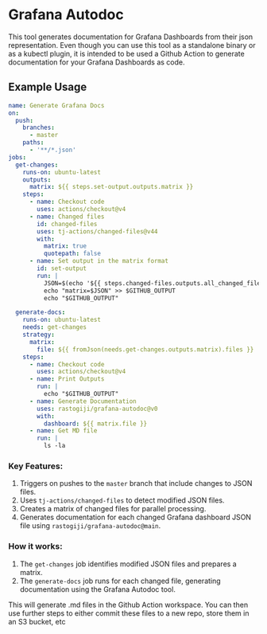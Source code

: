 # Grafana Autodoc
This tool generates documentation for Grafana Dashboards from their json representation. Even though you can use this tool as a standalone binary or as a kubectl plugin, it is intended to be used a Github Action to generate documentation for your Grafana Dashboards as code.

## Example Usage
```yaml
name: Generate Grafana Docs
on:
  push:
    branches:
      - master
    paths:
      - '**/*.json'
jobs:
  get-changes:
    runs-on: ubuntu-latest
    outputs:
      matrix: ${{ steps.set-output.outputs.matrix }}
    steps:
      - name: Checkout code
        uses: actions/checkout@v4
      - name: Changed files
        id: changed-files
        uses: tj-actions/changed-files@v44
        with:
          matrix: true
          quotepath: false
      - name: Set output in the matrix format
        id: set-output
        run: |
          JSON=$(echo '${{ steps.changed-files.outputs.all_changed_files }}' | jq -c '{files: .}')
          echo "matrix=$JSON" >> $GITHUB_OUTPUT
          echo "$GITHUB_OUTPUT"

  generate-docs:
    runs-on: ubuntu-latest
    needs: get-changes
    strategy:
      matrix:
        file: ${{ fromJson(needs.get-changes.outputs.matrix).files }}
    steps:
      - name: Checkout code
        uses: actions/checkout@v4
      - name: Print Outputs
        run: |
          echo "$GITHUB_OUTPUT"
      - name: Generate Documentation
        uses: rastogiji/grafana-autodoc@v0
        with:
          dashboard: ${{ matrix.file }}
      - name: Get MD file
        run: |
          ls -la
```

### Key Features:

1. Triggers on pushes to the `master` branch that include changes to JSON files.
2. Uses `tj-actions/changed-files` to detect modified JSON files.
3. Creates a matrix of changed files for parallel processing.
4. Generates documentation for each changed Grafana dashboard JSON file using `rastogiji/grafana-autodoc@main`.

### How it works:

1. The `get-changes` job identifies modified JSON files and prepares a matrix.
2. The `generate-docs` job runs for each changed file, generating documentation using the Grafana Autodoc tool.

This will generate <dashboard-name>.md files in the Github Action workspace. You can then use further steps to either commit these files to a new repo, store them in an S3 bucket, etc

